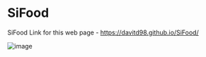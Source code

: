 # SiFood
 SiFood
Link for this web page - https://davitd98.github.io/SiFood/

![image](https://user-images.githubusercontent.com/100031579/154807770-1ede697d-0c26-4b43-8663-c7bb2ca5e9e2.png)
